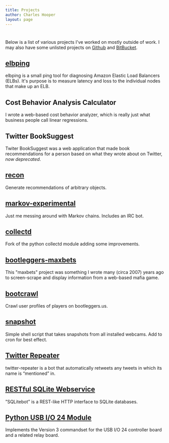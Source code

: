 ```yaml
---
title: Projects
author: Charles Hooper
layout: page
---
```

# 

Below is a list of various projects I've worked on mostly outside of work. I
may also have some unlisted projects on [Github][90] and [BitBucket][91].

  [90]: https://github.com/chooper
  [91]: https://bitbucket.org/hoop


## [elbping][12]
elbping is a small ping tool for diagnosing Amazon Elastic Load Balancers (ELBs). It's
purpose is to measure latency and loss to the individual nodes that make up an ELB.

## Cost Behavior Analysis Calculator
I wrote a web-based cost behavior analyzer, which is really just what
business people call linear regressions.

## Twitter BookSuggest
Twiter BookSuggest was a web application that made book recommendations
for a person based on what they wrote about on Twitter, *now
deprecated*.

## [recon][3]
Generate recommendations of arbitrary objects.

## [markov-experimental][7]
Just me messing around with Markov chains. Includes an IRC bot.

## [collectd][1]
Fork of the python collectd module adding some improvements.

## [bootleggers-maxbets][2]
This "maxbets" project was something I wrote many (circa 2007) years ago
to screen-scrape and display information from a web-based mafia game.

## [bootcrawl][4]
Crawl user profiles of players on bootleggers.us.

## [snapshot][5]
Simple shell script that takes snapshots from all installed webcams. Add
to cron for best effect.

## [Twitter Repeater][9]
twitter-repeater is a bot that automatically retweets any tweets in
which its name is “mentioned” in.

## [RESTful SQLite Webservice][10]
”SQLitebot” is a REST-like HTTP interface to SQLite databases.

## [Python USB I/O 24 Module][11]
Implements the Version 3 commandset for the USB I/O 24 controller board
and a related relay board.


 [1]: https://bitbucket.org/hoop/collectd
 [2]: https://bitbucket.org/hoop/bootleggers-maxbets
 [3]: https://bitbucket.org/hoop/recon
 [4]: https://bitbucket.org/hoop/bootcrawl
 [5]: https://bitbucket.org/hoop/snapshot
 [7]: https://bitbucket.org/hoop/markov-experimental
 [9]: https://github.com/chooper/twitter-repeater
 [10]: http://code.google.com/p/restful-sqlite/
 [11]: http://code.google.com/p/python-usbio24/
 [12]: https://github.com/chooper/elbping
